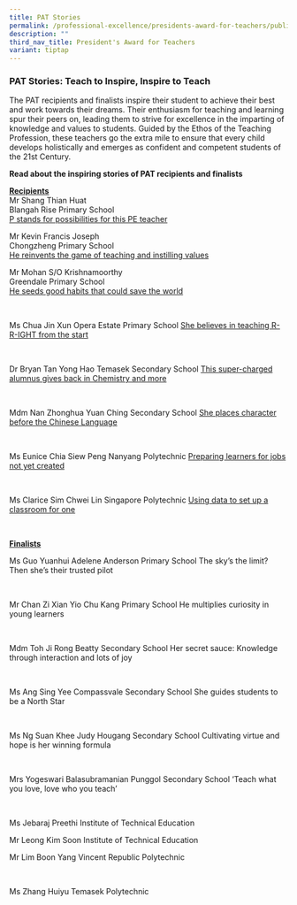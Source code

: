 ```yaml
---
title: PAT Stories
permalink: /professional-excellence/presidents-award-for-teachers/publication/
description: ""
third_nav_title: President's Award for Teachers
variant: tiptap
---
```

<h3>PAT Stories: Teach to Inspire, Inspire to Teach</h3>
<p>The PAT recipients and finalists inspire their student to achieve their
best and work towards their dreams. Their enthusiasm for teaching and learning
spur their peers on, leading them to strive for excellence in the imparting
of knowledge and values to students.&nbsp;Guided by the Ethos of the Teaching
Profession, these teachers go the extra mile to ensure that every child
develops holistically and emerges as confident and competent students of
the 21st&nbsp;Century.</p>
<p><strong>Read about the inspiring stories of PAT recipients and finalists</strong>
</p>
<p><strong><u>Recipients</u></strong>
<br>Mr Shang Thian Huat
<br>Blangah Rise Primary School
<br><a href="https://www.schoolbag.edu.sg/story/p-stands-for-possibilities-for-this-pe-teacher/" rel="noopener noreferrer nofollow" target="_blank">P stands for possibilities for this PE teacher</a>
</p>
<p></p>
<p>Mr Kevin Francis Joseph
<br>Chongzheng Primary School
<br><a href="https://www.schoolbag.edu.sg/story/he-reinvents-the-game-of-teaching-and-instilling-values/" rel="noopener noreferrer nofollow" target="_blank">He reinvents the game of teaching and instilling values</a>
</p>
<p></p>
<p>Mr Mohan S/O Krishnamoorthy
<br>Greendale Primary School
<br><a href="https://www.schoolbag.edu.sg/story/he-seeds-good-habits-that-could-save-the-world/" rel="noopener noreferrer nofollow" target="_blank">He seeds good habits that could save the world</a>
</p>
<p>&nbsp;</p>
<p>Ms Chua Jin Xun Opera Estate Primary School <a href="https://www.schoolbag.edu.sg/story/she-believes-in-teaching-r-r-ight-from-the-start/" rel="noopener noreferrer nofollow" target="_blank">She believes in teaching R-R-IGHT from the start</a>
</p>
<p>&nbsp;</p>
<p>Dr Bryan Tan Yong Hao Temasek Secondary School <a href="https://www.schoolbag.edu.sg/story/this-super-charged-alumnus-gives-back-in-chemistry-and-more/" rel="noopener noreferrer nofollow" target="_blank">This super-charged alumnus gives back in Chemistry and more</a>
</p>
<p>&nbsp;</p>
<p>Mdm Nan Zhonghua Yuan Ching Secondary School <a href="https://www.schoolbag.edu.sg/story/she-places-character-before-the-chinese-language/" rel="noopener noreferrer nofollow" target="_blank">She places character before the Chinese Language</a>
</p>
<p>&nbsp;</p>
<p>Ms Eunice Chia Siew Peng Nanyang Polytechnic <a href="https://www.schoolbag.edu.sg/story/preparing-learners-for-jobs-not-yet-created/" rel="noopener noreferrer nofollow" target="_blank">Preparing learners for jobs not yet created</a>
</p>
<p>&nbsp;</p>
<p>Ms Clarice Sim Chwei Lin Singapore Polytechnic <a href="https://www.schoolbag.edu.sg/story/using-data-to-set-up-a-classroom-for-one/" rel="noopener noreferrer nofollow" target="_blank">Using data to set up a classroom for one</a>
</p>
<p>&nbsp;</p>
<p><strong><u>Finalists</u></strong>
</p>
<p>Ms Guo Yuanhui Adelene Anderson Primary School The sky’s the limit? Then
she’s their trusted pilot</p>
<p>&nbsp;</p>
<p>Mr Chan Zi Xian Yio Chu Kang Primary School He multiplies curiosity in
young learners</p>
<p>&nbsp;</p>
<p>Mdm Toh Ji Rong Beatty Secondary School Her secret sauce: Knowledge through
interaction and lots of joy</p>
<p>&nbsp;</p>
<p>Ms Ang Sing Yee Compassvale Secondary School She guides students to be
a North Star</p>
<p>&nbsp;</p>
<p>Ms Ng Suan Khee Judy Hougang Secondary School Cultivating virtue and hope
is her winning formula</p>
<p>&nbsp;</p>
<p>Mrs Yogeswari Balasubramanian Punggol Secondary School ‘Teach what you
love, love who you teach’</p>
<p>&nbsp;</p>
<p>Ms Jebaraj Preethi Institute of Technical Education</p>
<p></p>
<p>Mr Leong Kim Soon Institute of Technical Education</p>
<p></p>
<p>Mr Lim Boon Yang Vincent Republic Polytechnic</p>
<p>&nbsp;</p>
<p>Ms Zhang Huiyu Temasek Polytechnic</p>
<p>&nbsp;</p>
<p>
<br>
<br>
</p>